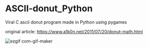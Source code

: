 # ASCII-donut_Python
Viral C ascii donut program made in Python using pygames


original article:
https://www.a1k0n.net/2011/07/20/donut-math.html


![ezgif com-gif-maker](https://user-images.githubusercontent.com/60136808/177878759-ad00c0ea-1d5c-47e3-9d8a-324b1b751a9b.gif)
